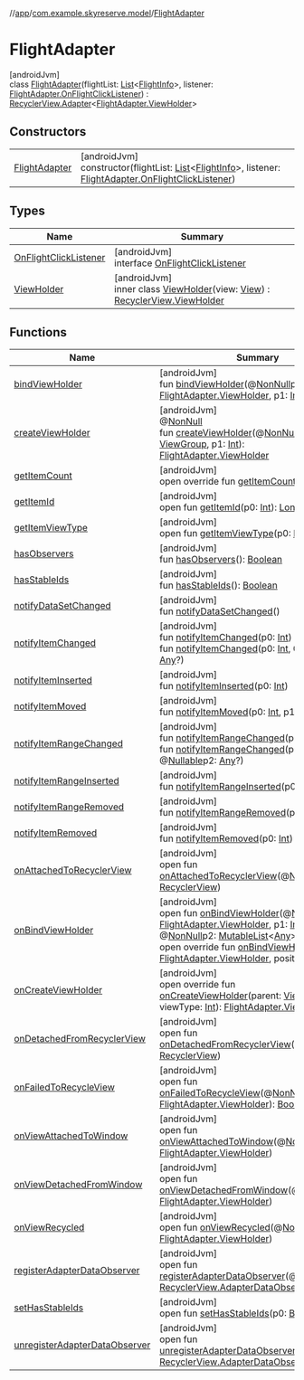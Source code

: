 //[app](../../../index.md)/[com.example.skyreserve.model](../index.md)/[FlightAdapter](index.md)

# FlightAdapter

[androidJvm]\
class [FlightAdapter](index.md)(flightList: [List](https://kotlinlang.org/api/latest/jvm/stdlib/kotlin.collections/-list/index.html)&lt;[FlightInfo](../-flight-info/index.md)&gt;, listener: [FlightAdapter.OnFlightClickListener](-on-flight-click-listener/index.md)) : [RecyclerView.Adapter](https://developer.android.com/reference/kotlin/androidx/recyclerview/widget/RecyclerView.Adapter.html)&lt;[FlightAdapter.ViewHolder](-view-holder/index.md)&gt;

## Constructors

| | |
|---|---|
| [FlightAdapter](-flight-adapter.md) | [androidJvm]<br>constructor(flightList: [List](https://kotlinlang.org/api/latest/jvm/stdlib/kotlin.collections/-list/index.html)&lt;[FlightInfo](../-flight-info/index.md)&gt;, listener: [FlightAdapter.OnFlightClickListener](-on-flight-click-listener/index.md)) |

## Types

| Name | Summary |
|---|---|
| [OnFlightClickListener](-on-flight-click-listener/index.md) | [androidJvm]<br>interface [OnFlightClickListener](-on-flight-click-listener/index.md) |
| [ViewHolder](-view-holder/index.md) | [androidJvm]<br>inner class [ViewHolder](-view-holder/index.md)(view: [View](https://developer.android.com/reference/kotlin/android/view/View.html)) : [RecyclerView.ViewHolder](https://developer.android.com/reference/kotlin/androidx/recyclerview/widget/RecyclerView.ViewHolder.html) |

## Functions

| Name | Summary |
|---|---|
| [bindViewHolder](index.md#-1023429651%2FFunctions%2F510797961) | [androidJvm]<br>fun [bindViewHolder](index.md#-1023429651%2FFunctions%2F510797961)(@[NonNull](https://developer.android.com/reference/kotlin/androidx/annotation/NonNull.html)p0: [FlightAdapter.ViewHolder](-view-holder/index.md), p1: [Int](https://kotlinlang.org/api/latest/jvm/stdlib/kotlin/-int/index.html)) |
| [createViewHolder](../../[root]/-welcome-view-pager-adapter/index.md#1423244545%2FFunctions%2F510797961) | [androidJvm]<br>@[NonNull](https://developer.android.com/reference/kotlin/androidx/annotation/NonNull.html)<br>fun [createViewHolder](../../[root]/-welcome-view-pager-adapter/index.md#1423244545%2FFunctions%2F510797961)(@[NonNull](https://developer.android.com/reference/kotlin/androidx/annotation/NonNull.html)p0: [ViewGroup](https://developer.android.com/reference/kotlin/android/view/ViewGroup.html), p1: [Int](https://kotlinlang.org/api/latest/jvm/stdlib/kotlin/-int/index.html)): [FlightAdapter.ViewHolder](-view-holder/index.md) |
| [getItemCount](get-item-count.md) | [androidJvm]<br>open override fun [getItemCount](get-item-count.md)(): [Int](https://kotlinlang.org/api/latest/jvm/stdlib/kotlin/-int/index.html) |
| [getItemId](index.md#725914875%2FFunctions%2F510797961) | [androidJvm]<br>open fun [getItemId](index.md#725914875%2FFunctions%2F510797961)(p0: [Int](https://kotlinlang.org/api/latest/jvm/stdlib/kotlin/-int/index.html)): [Long](https://kotlinlang.org/api/latest/jvm/stdlib/kotlin/-long/index.html) |
| [getItemViewType](../../[root]/-welcome-view-pager-adapter/index.md#714126295%2FFunctions%2F510797961) | [androidJvm]<br>open fun [getItemViewType](../../[root]/-welcome-view-pager-adapter/index.md#714126295%2FFunctions%2F510797961)(p0: [Int](https://kotlinlang.org/api/latest/jvm/stdlib/kotlin/-int/index.html)): [Int](https://kotlinlang.org/api/latest/jvm/stdlib/kotlin/-int/index.html) |
| [hasObservers](../../[root]/-welcome-view-pager-adapter/index.md#1092162006%2FFunctions%2F510797961) | [androidJvm]<br>fun [hasObservers](../../[root]/-welcome-view-pager-adapter/index.md#1092162006%2FFunctions%2F510797961)(): [Boolean](https://kotlinlang.org/api/latest/jvm/stdlib/kotlin/-boolean/index.html) |
| [hasStableIds](../../[root]/-welcome-view-pager-adapter/index.md#16685238%2FFunctions%2F510797961) | [androidJvm]<br>fun [hasStableIds](../../[root]/-welcome-view-pager-adapter/index.md#16685238%2FFunctions%2F510797961)(): [Boolean](https://kotlinlang.org/api/latest/jvm/stdlib/kotlin/-boolean/index.html) |
| [notifyDataSetChanged](../../[root]/-welcome-view-pager-adapter/index.md#-1095556076%2FFunctions%2F510797961) | [androidJvm]<br>fun [notifyDataSetChanged](../../[root]/-welcome-view-pager-adapter/index.md#-1095556076%2FFunctions%2F510797961)() |
| [notifyItemChanged](../../[root]/-welcome-view-pager-adapter/index.md#-1721030169%2FFunctions%2F510797961) | [androidJvm]<br>fun [notifyItemChanged](../../[root]/-welcome-view-pager-adapter/index.md#-1721030169%2FFunctions%2F510797961)(p0: [Int](https://kotlinlang.org/api/latest/jvm/stdlib/kotlin/-int/index.html))<br>fun [notifyItemChanged](../../[root]/-welcome-view-pager-adapter/index.md#748267402%2FFunctions%2F510797961)(p0: [Int](https://kotlinlang.org/api/latest/jvm/stdlib/kotlin/-int/index.html), @[Nullable](https://developer.android.com/reference/kotlin/androidx/annotation/Nullable.html)p1: [Any](https://kotlinlang.org/api/latest/jvm/stdlib/kotlin/-any/index.html)?) |
| [notifyItemInserted](../../[root]/-welcome-view-pager-adapter/index.md#2137269507%2FFunctions%2F510797961) | [androidJvm]<br>fun [notifyItemInserted](../../[root]/-welcome-view-pager-adapter/index.md#2137269507%2FFunctions%2F510797961)(p0: [Int](https://kotlinlang.org/api/latest/jvm/stdlib/kotlin/-int/index.html)) |
| [notifyItemMoved](../../[root]/-welcome-view-pager-adapter/index.md#-1694317867%2FFunctions%2F510797961) | [androidJvm]<br>fun [notifyItemMoved](../../[root]/-welcome-view-pager-adapter/index.md#-1694317867%2FFunctions%2F510797961)(p0: [Int](https://kotlinlang.org/api/latest/jvm/stdlib/kotlin/-int/index.html), p1: [Int](https://kotlinlang.org/api/latest/jvm/stdlib/kotlin/-int/index.html)) |
| [notifyItemRangeChanged](../../[root]/-welcome-view-pager-adapter/index.md#1769183193%2FFunctions%2F510797961) | [androidJvm]<br>fun [notifyItemRangeChanged](../../[root]/-welcome-view-pager-adapter/index.md#1769183193%2FFunctions%2F510797961)(p0: [Int](https://kotlinlang.org/api/latest/jvm/stdlib/kotlin/-int/index.html), p1: [Int](https://kotlinlang.org/api/latest/jvm/stdlib/kotlin/-int/index.html))<br>fun [notifyItemRangeChanged](../../[root]/-welcome-view-pager-adapter/index.md#1916975740%2FFunctions%2F510797961)(p0: [Int](https://kotlinlang.org/api/latest/jvm/stdlib/kotlin/-int/index.html), p1: [Int](https://kotlinlang.org/api/latest/jvm/stdlib/kotlin/-int/index.html), @[Nullable](https://developer.android.com/reference/kotlin/androidx/annotation/Nullable.html)p2: [Any](https://kotlinlang.org/api/latest/jvm/stdlib/kotlin/-any/index.html)?) |
| [notifyItemRangeInserted](../../[root]/-welcome-view-pager-adapter/index.md#-2104748521%2FFunctions%2F510797961) | [androidJvm]<br>fun [notifyItemRangeInserted](../../[root]/-welcome-view-pager-adapter/index.md#-2104748521%2FFunctions%2F510797961)(p0: [Int](https://kotlinlang.org/api/latest/jvm/stdlib/kotlin/-int/index.html), p1: [Int](https://kotlinlang.org/api/latest/jvm/stdlib/kotlin/-int/index.html)) |
| [notifyItemRangeRemoved](../../[root]/-welcome-view-pager-adapter/index.md#999899269%2FFunctions%2F510797961) | [androidJvm]<br>fun [notifyItemRangeRemoved](../../[root]/-welcome-view-pager-adapter/index.md#999899269%2FFunctions%2F510797961)(p0: [Int](https://kotlinlang.org/api/latest/jvm/stdlib/kotlin/-int/index.html), p1: [Int](https://kotlinlang.org/api/latest/jvm/stdlib/kotlin/-int/index.html)) |
| [notifyItemRemoved](../../[root]/-welcome-view-pager-adapter/index.md#-189254469%2FFunctions%2F510797961) | [androidJvm]<br>fun [notifyItemRemoved](../../[root]/-welcome-view-pager-adapter/index.md#-189254469%2FFunctions%2F510797961)(p0: [Int](https://kotlinlang.org/api/latest/jvm/stdlib/kotlin/-int/index.html)) |
| [onAttachedToRecyclerView](index.md#-1243461790%2FFunctions%2F510797961) | [androidJvm]<br>open fun [onAttachedToRecyclerView](index.md#-1243461790%2FFunctions%2F510797961)(@[NonNull](https://developer.android.com/reference/kotlin/androidx/annotation/NonNull.html)p0: [RecyclerView](https://developer.android.com/reference/kotlin/androidx/recyclerview/widget/RecyclerView.html)) |
| [onBindViewHolder](index.md#-1142836112%2FFunctions%2F510797961) | [androidJvm]<br>open fun [onBindViewHolder](index.md#-1142836112%2FFunctions%2F510797961)(@[NonNull](https://developer.android.com/reference/kotlin/androidx/annotation/NonNull.html)p0: [FlightAdapter.ViewHolder](-view-holder/index.md), p1: [Int](https://kotlinlang.org/api/latest/jvm/stdlib/kotlin/-int/index.html), @[NonNull](https://developer.android.com/reference/kotlin/androidx/annotation/NonNull.html)p2: [MutableList](https://kotlinlang.org/api/latest/jvm/stdlib/kotlin.collections/-mutable-list/index.html)&lt;[Any](https://kotlinlang.org/api/latest/jvm/stdlib/kotlin/-any/index.html)&gt;)<br>open override fun [onBindViewHolder](on-bind-view-holder.md)(holder: [FlightAdapter.ViewHolder](-view-holder/index.md), position: [Int](https://kotlinlang.org/api/latest/jvm/stdlib/kotlin/-int/index.html)) |
| [onCreateViewHolder](on-create-view-holder.md) | [androidJvm]<br>open override fun [onCreateViewHolder](on-create-view-holder.md)(parent: [ViewGroup](https://developer.android.com/reference/kotlin/android/view/ViewGroup.html), viewType: [Int](https://kotlinlang.org/api/latest/jvm/stdlib/kotlin/-int/index.html)): [FlightAdapter.ViewHolder](-view-holder/index.md) |
| [onDetachedFromRecyclerView](index.md#-1201433889%2FFunctions%2F510797961) | [androidJvm]<br>open fun [onDetachedFromRecyclerView](index.md#-1201433889%2FFunctions%2F510797961)(@[NonNull](https://developer.android.com/reference/kotlin/androidx/annotation/NonNull.html)p0: [RecyclerView](https://developer.android.com/reference/kotlin/androidx/recyclerview/widget/RecyclerView.html)) |
| [onFailedToRecycleView](index.md#1615397851%2FFunctions%2F510797961) | [androidJvm]<br>open fun [onFailedToRecycleView](index.md#1615397851%2FFunctions%2F510797961)(@[NonNull](https://developer.android.com/reference/kotlin/androidx/annotation/NonNull.html)p0: [FlightAdapter.ViewHolder](-view-holder/index.md)): [Boolean](https://kotlinlang.org/api/latest/jvm/stdlib/kotlin/-boolean/index.html) |
| [onViewAttachedToWindow](index.md#1392282421%2FFunctions%2F510797961) | [androidJvm]<br>open fun [onViewAttachedToWindow](index.md#1392282421%2FFunctions%2F510797961)(@[NonNull](https://developer.android.com/reference/kotlin/androidx/annotation/NonNull.html)p0: [FlightAdapter.ViewHolder](-view-holder/index.md)) |
| [onViewDetachedFromWindow](index.md#-676005966%2FFunctions%2F510797961) | [androidJvm]<br>open fun [onViewDetachedFromWindow](index.md#-676005966%2FFunctions%2F510797961)(@[NonNull](https://developer.android.com/reference/kotlin/androidx/annotation/NonNull.html)p0: [FlightAdapter.ViewHolder](-view-holder/index.md)) |
| [onViewRecycled](index.md#1673417687%2FFunctions%2F510797961) | [androidJvm]<br>open fun [onViewRecycled](index.md#1673417687%2FFunctions%2F510797961)(@[NonNull](https://developer.android.com/reference/kotlin/androidx/annotation/NonNull.html)p0: [FlightAdapter.ViewHolder](-view-holder/index.md)) |
| [registerAdapterDataObserver](../../[root]/-welcome-view-pager-adapter/index.md#-149943229%2FFunctions%2F510797961) | [androidJvm]<br>open fun [registerAdapterDataObserver](../../[root]/-welcome-view-pager-adapter/index.md#-149943229%2FFunctions%2F510797961)(@[NonNull](https://developer.android.com/reference/kotlin/androidx/annotation/NonNull.html)p0: [RecyclerView.AdapterDataObserver](https://developer.android.com/reference/kotlin/androidx/recyclerview/widget/RecyclerView.AdapterDataObserver.html)) |
| [setHasStableIds](index.md#1991189249%2FFunctions%2F510797961) | [androidJvm]<br>open fun [setHasStableIds](index.md#1991189249%2FFunctions%2F510797961)(p0: [Boolean](https://kotlinlang.org/api/latest/jvm/stdlib/kotlin/-boolean/index.html)) |
| [unregisterAdapterDataObserver](../../[root]/-welcome-view-pager-adapter/index.md#607934410%2FFunctions%2F510797961) | [androidJvm]<br>open fun [unregisterAdapterDataObserver](../../[root]/-welcome-view-pager-adapter/index.md#607934410%2FFunctions%2F510797961)(@[NonNull](https://developer.android.com/reference/kotlin/androidx/annotation/NonNull.html)p0: [RecyclerView.AdapterDataObserver](https://developer.android.com/reference/kotlin/androidx/recyclerview/widget/RecyclerView.AdapterDataObserver.html)) |
